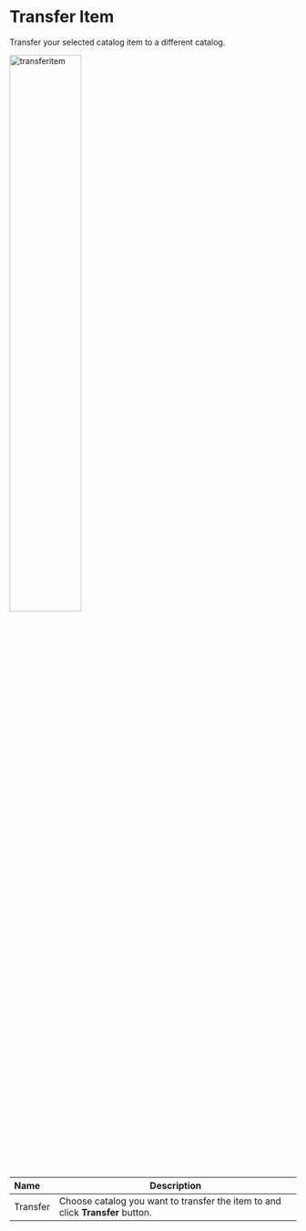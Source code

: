 # Transfer Item

Transfer your selected catalog item to a different catalog. 
    
<img src="../../../../../images/transferitem.jpg" alt="transferitem" style="width: 50%; display: block"></a>

**Name** | **Description** 
:--- | ---
Transfer | Choose catalog you want to transfer the item to and click **Transfer** button.